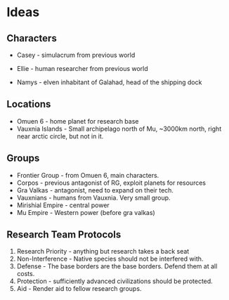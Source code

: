 # Ideas

## Characters

* Casey - simulacrum from previous world
* Ellie - human researcher from previous world

* Namys - elven inhabitant of Galahad, head of the shipping dock

## Locations

* Omuen 6 - home planet for research base
* Vauxnia Islands - Small archipelago north of Mu, ~3000km north, right near arctic circle, but not in it.

## Groups

* Frontier Group - from Omuen 6, main characters.
* Corpos - previous antagonist of RG, exploit planets for resources
* Gra Valkas - antagonist, need to expand on their tech.
* Vauxnians - humans from Vauxnia. Very small group.
* Mirishial Empire - central power
* Mu Empire - Western power (before gra valkas)

## Research Team Protocols

1. Research Priority - anything but research takes a back seat
2. Non-Interference - Native species should not be interfered with.
3. Defense - The base borders are the base borders. Defend them at all costs.
4. Protection - sufficiently advanced civilizations should be protected.
5. Aid - Render aid to fellow research groups.
